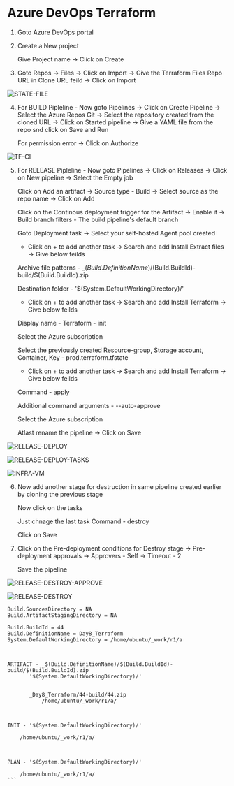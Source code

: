 # Azure DevOps Terraform

1. Goto Azure DevOps portal


2. Create a New project 

	Give Project name -> Click on Create


3. Goto Repos -> Files -> Click on Import -> Give the Terraform Files Repo URL in Clone URL feild -> Click on Import 

![STATE-FILE](https://github.com/Pavan-1997/Azure_DevOps_Terraform/assets/32020205/dc5f70be-692c-4d9b-8e69-e857154766ee)


4. For BUILD Pipleline - Now goto Pipelines -> Click on Create Pipeline -> Select the Azure Repos Git -> Select the repository created from the cloned URL -> Click on Started pipeline -> Give a YAML file from the repo snd click on Save and Run 

	For permission error -> Click on Authorize

![TF-CI](https://github.com/Pavan-1997/Azure_DevOps_Terraform/assets/32020205/ba6dbe6c-37c6-4d60-ad71-41ecbde30681)


5. For RELEASE Pipleline - Now goto Pipelines -> Click on Releases -> Click on New pipeline -> Select the Empty job
	
	Click on Add an artifact -> Source type - Build -> Select source as the repo name -> Click on Add
	
	Click on the Continous deployment trigger for the Artifact -> Enable it -> Build branch filters - The build pipeline's default branch 
	
	Goto Deployment task -> Select your self-hosted Agent pool created 

	- Click on + to add another task -> Search and add Install Extract files -> Give below feilds
	
	Archive file patterns - _$(Build.DefinitionName)/$(Build.BuildId)-
							build/$(Build.BuildId).zip
	
	Destination folder - '$(System.DefaultWorkingDirectory)/'
	
	
	- Click on + to add another task -> Search and add Install Terraform -> Give below feilds
	
	Display name - Terraform - init
	
	Select the Azure subscription
	
	Select the previously created Resource-group, Storage account, Container, Key - prod.terraform.tfstate
	
	- Click on + to add another task -> Search and add Install Terraform -> Give below feilds

	Command - apply 
	
	Additional command arguments - --auto-approve
	
	Select the Azure subscription
	
	Atlast rename the pipeline -> Click on Save

![RELEASE-DEPLOY](https://github.com/Pavan-1997/Azure_DevOps_Terraform/assets/32020205/85b3b9bb-5e25-4e2a-a0d4-ff97cd64032c)

![RELEASE-DEPLOY-TASKS](https://github.com/Pavan-1997/Azure_DevOps_Terraform/assets/32020205/6067b2c3-0df9-41e7-ac9e-c0034faee649)

![INFRA-VM](https://github.com/Pavan-1997/Azure_DevOps_Terraform/assets/32020205/4734defa-cc95-427d-859e-311c5a301d13)


6. Now add another stage for destruction in same pipeline created earlier by cloning the previous stage

	Now click on the tasks
	
	Just chnage the last task Command - destroy 
	
	Click on Save


7. Click on the Pre-deployment conditions for Destroy stage -> Pre-deployment approvals -> Approvers - Self -> Timeout - 2

	Save the pipeline

![RELEASE-DESTROY-APPROVE](https://github.com/Pavan-1997/Azure_DevOps_Terraform/assets/32020205/0c49f8b0-36cf-4f56-8e99-44e67679329f)

![RELEASE-DESTROY](https://github.com/Pavan-1997/Azure_DevOps_Terraform/assets/32020205/6e89d837-e72f-44e0-b3c2-0a47364b9db8)


````
Build.SourcesDirectory = NA
Build.ArtifactStagingDirectory = NA

Build.BuildId = 44
Build.DefinitionName = Day8_Terraform
System.DefaultWorkingDirectory = /home/ubuntu/_work/r1/a



ARTIFACT - _$(Build.DefinitionName)/$(Build.BuildId)-build/$(Build.BuildId).zip
	   '$(System.DefaultWorkingDirectory)/'


	   _Day8_Terraform/44-build/44.zip
           /home/ubuntu/_work/r1/a/
	   


INIT - '$(System.DefaultWorkingDirectory)/'

	/home/ubuntu/_work/r1/a/



PLAN - '$(System.DefaultWorkingDirectory)/'

 	/home/ubuntu/_work/r1/a/
```
